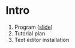 # Intro

1. Program ([slide](https://swsvv.github.io/00_intro.pdf))
2. Tutorial plan
3. Text editor installation
